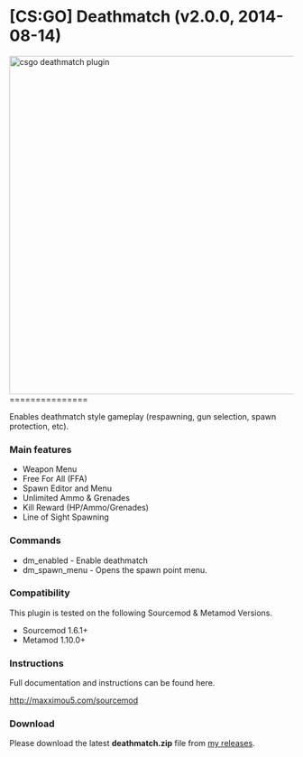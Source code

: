 <h1>[CS:GO] Deathmatch (v2.0.0, 2014-08-14)</h1>
<a href="http://maxximou5.com/sourcemod"><img src="http://maxximou5.com/sourcemod/images/deathmatch-logo.png" alt="csgo deathmatch plugin" width="600" /></a>
===============

Enables deathmatch style gameplay (respawning, gun selection, spawn protection, etc).

### Main features

- Weapon Menu
- Free For All (FFA)
- Spawn Editor and Menu
- Unlimited Ammo & Grenades
- Kill Reward (HP/Ammo/Grenades)
- Line of Sight Spawning


### Commands

- dm_enabled - Enable deathmatch
- dm_spawn_menu - Opens the spawn point menu.

### Compatibility

This plugin is tested on the following Sourcemod & Metamod Versions.

- Sourcemod 1.6.1+
- Metamod 1.10.0+

### Instructions
Full documentation and instructions can be found here.

<a href="http://maxximou5.com/sourcemod">http://maxximou5.com/sourcemod</a>

### Download
Please download the latest **deathmatch.zip** file from <a href="https://github.com/Maxximou5/csgo-deathmatch/releases">my releases</a>.

